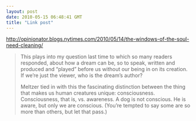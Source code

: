 ```yaml
---
layout: post
date: 2010-05-15 06:48:41 GMT
title: "Link post"
---
```

<http://opinionator.blogs.nytimes.com/2010/05/14/the-windows-of-the-soul-need-cleaning/>

> This plays into my question last time to which so many readers responded, about how a dream can be, so to speak, written and produced and “played” before us without our being in on its creation. If we’re just the viewer, who is the dream’s author?
>
> Meltzer tied in with this the fascinating distinction between the thing that makes us human creatures unique: consciousness. Consciousness, that is, vs. awareness. A dog is not conscious. He is aware, but only we are conscious. (You’re tempted to say some are so more than others, but let that pass.)